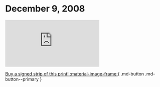 # December 9, 2008

![](https://www.achewood.com/comic.php?date=12092008)

[Buy a signed strip of this print! :material-image-frame:](https://achewood-holiday-pop-up.myshopify.com/products/strip#12092008){ .md-button .md-button--primary }

